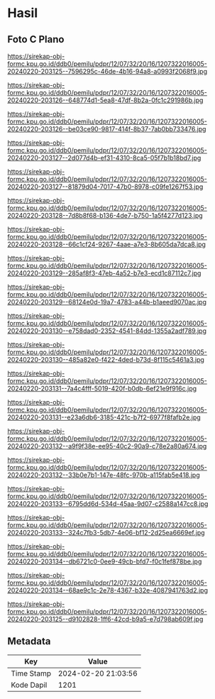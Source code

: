 # Hasil

## Foto C Plano

https://sirekap-obj-formc.kpu.go.id/ddb0/pemilu/pdpr/12/07/32/20/16/1207322016005-20240220-203125--7596295c-46de-4b16-94a8-a0993f2068f9.jpg

https://sirekap-obj-formc.kpu.go.id/ddb0/pemilu/pdpr/12/07/32/20/16/1207322016005-20240220-203126--648774d1-5ea8-47df-8b2a-0fc1c291986b.jpg

https://sirekap-obj-formc.kpu.go.id/ddb0/pemilu/pdpr/12/07/32/20/16/1207322016005-20240220-203126--be03ce90-9817-414f-8b37-7ab0bb733476.jpg

https://sirekap-obj-formc.kpu.go.id/ddb0/pemilu/pdpr/12/07/32/20/16/1207322016005-20240220-203127--2d077d4b-ef31-4310-8ca5-05f7b1b18bd7.jpg

https://sirekap-obj-formc.kpu.go.id/ddb0/pemilu/pdpr/12/07/32/20/16/1207322016005-20240220-203127--81879d04-7017-47b0-8978-c09fe1267f53.jpg

https://sirekap-obj-formc.kpu.go.id/ddb0/pemilu/pdpr/12/07/32/20/16/1207322016005-20240220-203128--7d8b8f68-b136-4de7-b750-1a5f4277d123.jpg

https://sirekap-obj-formc.kpu.go.id/ddb0/pemilu/pdpr/12/07/32/20/16/1207322016005-20240220-203128--66c1cf24-9267-4aae-a7e3-8b605da7dca8.jpg

https://sirekap-obj-formc.kpu.go.id/ddb0/pemilu/pdpr/12/07/32/20/16/1207322016005-20240220-203129--285af8f3-47eb-4a52-b7e3-ecd1c87112c7.jpg

https://sirekap-obj-formc.kpu.go.id/ddb0/pemilu/pdpr/12/07/32/20/16/1207322016005-20240220-203129--68124e0d-19a7-4783-a44b-b1aeed9070ac.jpg

https://sirekap-obj-formc.kpu.go.id/ddb0/pemilu/pdpr/12/07/32/20/16/1207322016005-20240220-203130--e758dad0-2352-4541-84dd-1355a2adf789.jpg

https://sirekap-obj-formc.kpu.go.id/ddb0/pemilu/pdpr/12/07/32/20/16/1207322016005-20240220-203130--485a82e0-f422-4ded-b73d-8f115c5461a3.jpg

https://sirekap-obj-formc.kpu.go.id/ddb0/pemilu/pdpr/12/07/32/20/16/1207322016005-20240220-203131--7a4c4fff-5019-420f-b0db-6ef21e9f916c.jpg

https://sirekap-obj-formc.kpu.go.id/ddb0/pemilu/pdpr/12/07/32/20/16/1207322016005-20240220-203131--e23a6db6-3185-421c-b7f2-6977f8fafb2e.jpg

https://sirekap-obj-formc.kpu.go.id/ddb0/pemilu/pdpr/12/07/32/20/16/1207322016005-20240220-203132--a9f9f38e-ee95-40c2-90a9-c78e2a80a674.jpg

https://sirekap-obj-formc.kpu.go.id/ddb0/pemilu/pdpr/12/07/32/20/16/1207322016005-20240220-203132--33b0e7b1-147e-48fc-970b-a115fab5e418.jpg

https://sirekap-obj-formc.kpu.go.id/ddb0/pemilu/pdpr/12/07/32/20/16/1207322016005-20240220-203133--6795dd6d-534d-45aa-9d07-c2588a147cc8.jpg

https://sirekap-obj-formc.kpu.go.id/ddb0/pemilu/pdpr/12/07/32/20/16/1207322016005-20240220-203133--324c7fb3-5db7-4e06-bf12-2d25ea6669ef.jpg

https://sirekap-obj-formc.kpu.go.id/ddb0/pemilu/pdpr/12/07/32/20/16/1207322016005-20240220-203134--db6721c0-0ee9-49cb-bfd7-f0c1fef878be.jpg

https://sirekap-obj-formc.kpu.go.id/ddb0/pemilu/pdpr/12/07/32/20/16/1207322016005-20240220-203134--68ae9c1c-2e78-4367-b32e-4087941763d2.jpg

https://sirekap-obj-formc.kpu.go.id/ddb0/pemilu/pdpr/12/07/32/20/16/1207322016005-20240220-203125--d9102828-1ff6-42cd-b9a5-e7d798ab609f.jpg


## Metadata

| Key        | Value               |
| ---------- | ------------------- |
| Time Stamp | 2024-02-20 21:03:56 |
| Kode Dapil | 1201                |



